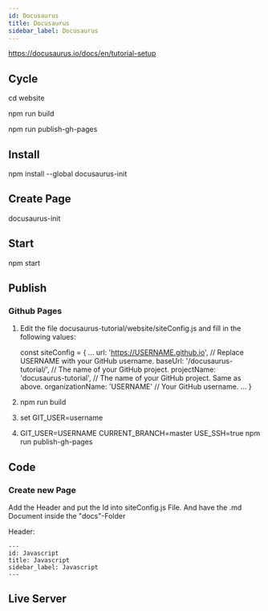 ```yaml
---
id: Docusaurus
title: Docusaurus
sidebar_label: Docusaurus
---
```


https://docusaurus.io/docs/en/tutorial-setup

## Cycle

cd website

npm run build

npm run publish-gh-pages

## Install

npm install --global docusaurus-init

## Create Page

docusaurus-init

## Start

npm start

## Publish

### Github Pages


1. Edit the file docusaurus-tutorial/website/siteConfig.js and fill in the following values:


    const siteConfig = {
        ...
        url: 'https://USERNAME.github.io', // Replace USERNAME with your GitHub username.
        baseUrl: '/docusaurus-tutorial/', // The name of your GitHub project.
        projectName: 'docusaurus-tutorial',  // The name of your GitHub project. Same as above.
        organizationName: 'USERNAME' // Your GitHub username.
        ...
    }

2. npm run build
3. set GIT_USER=username
4. GIT_USER=USERNAME CURRENT_BRANCH=master USE_SSH=true npm run publish-gh-pages


## Code


### Create new Page

Add the Header and put the Id into siteConfig.js File. And have the .md Document inside the "docs"-Folder

Header:

    ---
    id: Javascript
    title: Javascript
    sidebar_label: Javascript
    ---

## Live Server
